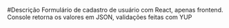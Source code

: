 #Descrição
Formulário de cadastro de usuário com React, apenas frontend. Console retorna os valores em JSON, validações feitas com YUP
